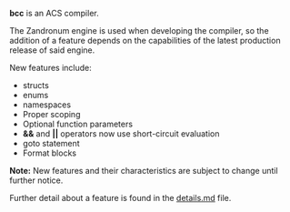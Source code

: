 __bcc__ is an ACS compiler.

The Zandronum engine is used when developing the compiler, so the addition of a feature depends on the capabilities of the latest production release of said engine.

New features include:

* structs
* enums
* namespaces
* Proper scoping
* Optional function parameters
* __&&__ and __||__ operators now use short-circuit evaluation
* goto statement
* Format blocks

__Note:__ New features and their characteristics are subject to change until further notice.

Further detail about a feature is found in the [details.md](https://github.com/wormt/bcc/blob/master/details.md) file.
